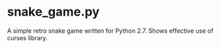 # snake_game.py
A simple retro snake game written for Python 2.7. Shows effective use of curses library.
